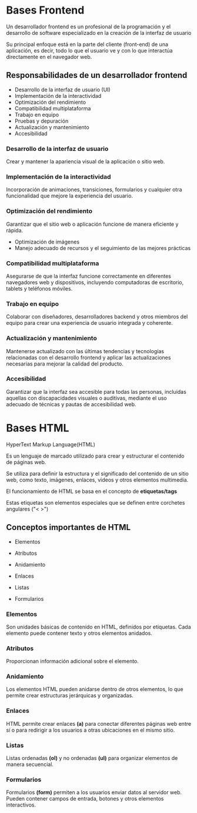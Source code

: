 # Bases Frontend

Un desarrollador frontend es un profesional de la programación y el desarrollo de software especializado en la creación de la interfaz de usuario

Su principal enfoque está en la parte del cliente (front-end) de una aplicación, es decir, todo lo que el usuario ve y con lo que interactúa directamente en el navegador web.

##  Responsabilidades de un desarrollador frontend 

- Desarrollo de la interfaz de usuario (UI)
- Implementación de la interactividad 
- Optimización del rendimiento
- Compatibilidad multiplataforma
- Trabajo en equipo
- Pruebas y depuración
- Actualización y mantenimiento
- Accesibilidad


### Desarrollo de la interfaz de usuario

Crear y mantener la apariencia visual de la aplicación o sitio web.

### Implementación de la interactividad

Incorporación de animaciones, transiciones, formularios y cualquier otra funcionalidad que mejore la experiencia del usuario.

### Optimización del rendimiento

Garantizar que el sitio web o aplicación funcione de manera eficiente y rápida. 

- Optimización de imágenes
- Manejo adecuado de recursos y el seguimiento de las mejores prácticas 

### Compatibilidad multiplataforma 

Asegurarse de que la interfaz funcione correctamente en diferentes navegadores web y dispositivos, incluyendo computadoras de escritorio, tablets y teléfonos móviles.

### Trabajo en equipo

Colaborar con diseñadores, desarrolladores backend y otros miembros del equipo para crear una experiencia de usuario integrada y coherente.

### Actualización y mantenimiento

Mantenerse actualizado con las últimas tendencias y tecnologías relacionadas con el desarrollo frontend y aplicar las actualizaciones necesarias para mejorar la calidad del producto.


###  Accesibilidad

Garantizar que la interfaz sea accesible para todas las personas, incluidas aquellas con discapacidades visuales o auditivas, mediante el uso adecuado de técnicas y pautas de accesibilidad web.


# Bases HTML

HyperText Markup Language(HTML)

Es un lenguaje de marcado utilizado para crear y estructurar el contenido de páginas web.

Se utiliza para definir la estructura y el significado del contenido de un sitio web, como texto, imágenes, enlaces, videos y otros elementos multimedia.

El funcionamiento de HTML se basa en el concepto de **etiquetas/tags**

Estas etiquetas son elementos especiales que se definen entre corchetes angulares ("< >")

## Conceptos importantes de HTML

- Elementos

- Atributos

- Anidamiento

- Enlaces

- Listas

- Formularios


### Elementos

Son unidades básicas de contenido en HTML, definidos por etiquetas. Cada elemento puede contener texto y otros elementos anidados.

### Atributos

Proporcionan información adicional sobre el elemento. 

### Anidamiento

Los elementos HTML pueden anidarse dentro de otros elementos, lo que permite crear estructuras jerárquicas y organizadas.

### Enlaces

HTML permite crear enlaces **(a)** para conectar diferentes páginas web entre sí o para redirigir a los usuarios a otras ubicaciones en el mismo sitio.

### Listas

Listas ordenadas **(ol)** y no ordenadas **(ul)** para organizar elementos de manera secuencial.

### Formularios

Formularios **(form)** permiten a los usuarios enviar datos al servidor web. Pueden contener campos de entrada, botones y otros elementos interactivos.

